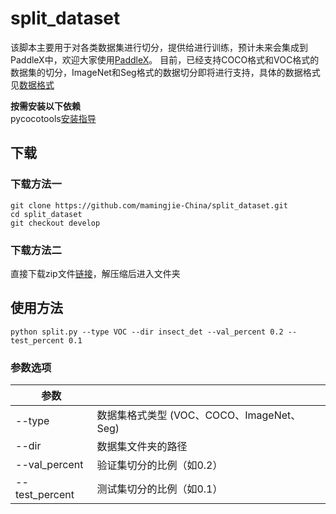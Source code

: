 # split_dataset
该脚本主要用于对各类数据集进行切分，提供给进行训练，预计未来会集成到PaddleX中，欢迎大家使用[PaddleX](https://www.paddlepaddle.org.cn/paddle/paddleX)。
目前，已经支持COCO格式和VOC格式的数据集的切分，ImageNet和Seg格式的数据切分即将进行支持，具体的数据格式见[数据格式](https://paddlex.readthedocs.io/zh_CN/develop/data/format/index.html)


**按需安装以下依赖**  
pycocotools[安装指导](https://paddlex.readthedocs.io/zh_CN/develop/install.html#pycocotools)

## 下载
### 下载方法一
```
git clone https://github.com/mamingjie-China/split_dataset.git
cd split_dataset
git checkout develop
```
### 下载方法二
直接下载zip文件[链接](https://github.com/PaddlePaddle/X2Paddle/archive/develop.zip)，解压缩后进入文件夹

## 使用方法
```
python split.py --type VOC --dir insect_det --val_percent 0.2 --test_percent 0.1
```

### 参数选项
| 参数 | |
|----------|--------------|
|--type | 数据集格式类型 (VOC、COCO、ImageNet、Seg) |
|--dir | 数据集文件夹的路径 |
|--val_percent | 验证集切分的比例（如0.2） |
|--test_percent | 测试集切分的比例（如0.1） |
